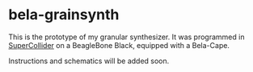 # bela-grainsynth

This is the prototype of my granular synthesizer.
It was programmed in [SuperCollider]() on a BeagleBone Black, equipped with a Bela-Cape.

Instructions and schematics will be added soon.

 
